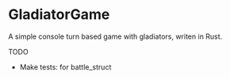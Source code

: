 # GladiatorGame
A simple console turn based game with gladiators, writen in Rust.

TODO
* Make tests: for battle_struct